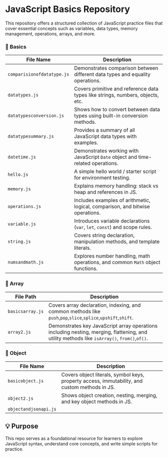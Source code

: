 # JavaScript Basics Repository

This repository offers a structured collection of JavaScript practice files that cover essential concepts such as variables, data types, memory management, operations, arrays, and more.

### 📁 Basics

| File Name                   | Description                                                                    |
|-----------------------------|--------------------------------------------------------------------------------|
| `comparisionofdatatype.js`  | Demonstrates comparison between different data types and equality operations.  |
| `datatypes.js`              | Covers primitive and reference data types like strings, numbers, objects, etc. |
| `datatypesconversion.js`    | Shows how to convert between data types using built-in conversion methods.     |
| `datatypesummary.js`        | Provides a summary of all JavaScript data types with examples.                 |
| `datetime.js`               | Demonstrates working with JavaScript `Date` object and time-related operations.|
| `hello.js`                  | A simple hello world / starter script for environment testing.                 |
| `memory.js`                 | Explains memory handling: stack vs heap and references in JS.                  |
| `operations.js`             | Includes examples of arithmetic, logical, comparison, and bitwise operations.  |
| `variable.js`               | Introduces variable declarations (`var`, `let`, `const`) and scope rules.      |
| `string.js`                 | Covers string declaration, manipulation methods, and template literals.        |
| `numsandmath.js`            | Explores number handling, math operations, and common `Math` object functions. |


### 📁 Array

| File Path           | Description                                                                                                                                 |
|---------------------|---------------------------------------------------------------------------------------------------------------------------------------------|
| `basicsarray.js`    | Covers array declaration, indexing, and common methods like `push`,`pop`,`slice`,`splice`,`upshift`,`shift`.                                |
|`array2.js`          | Demonstrates key JavaScript array operations including nesting, merging, flattening, and utility methods like `isArray()`, `from()`,`of()`. | 


### 📁 Object

| File Name                   | Description                                                                                  |
|-----------------------------|----------------------------------------------------------------------------------------------|
| `basicobject.js`            | Covers object literals, symbol keys, property access, immutability, and custom methods in JS.|
| `object2.js`                | Shows object creation, nesting, merging, and key object methods in JS.                       |
| `objectandjsonapi.js`       |                                                                                              |


## 💡 Purpose

This repo serves as a foundational resource for learners to explore JavaScript syntax, understand core concepts, and write simple scripts for practice.
